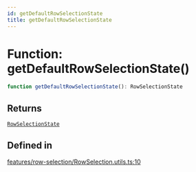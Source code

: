 ```yaml
---
id: getDefaultRowSelectionState
title: getDefaultRowSelectionState
---
```


# Function: getDefaultRowSelectionState()

```ts
function getDefaultRowSelectionState(): RowSelectionState
```

## Returns

[`RowSelectionState`](../type-aliases/rowselectionstate.md)

## Defined in

[features/row-selection/RowSelection.utils.ts:10](https://github.com/TanStack/table/blob/main/packages/table-core/src/features/row-selection/RowSelection.utils.ts#L10)
